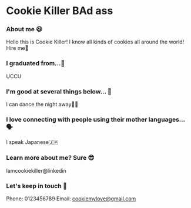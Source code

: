 # Cookie Killer BAd ass

### About me 😆 
Hello this is Cookie Killer! 
I know all kinds of cookies all around the world! 
Hire me🥹
### I graduated from...📖
UCCU
### I'm good at several things below... 💪
I can dance the night away💃🏻
### I love connecting with people using their mother languages...🗣️
I speak Japanese🇯🇵
### Learn more about me? Sure 😎
Iamcookiekiller@linkedin
### Let's keep in touch 🤙
Phone: 0123456789
Email: cookiemylove@gmail.com